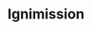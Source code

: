 ---
title: Ignimission
category: work
description: En tant que développeur VueJS, j'ai rejoins l'équipe technique R&D afin de mettre au point de nouvelles fonctionnalités à l'outil d'analyse de données de l'entreprise.
duration: Depuis 10/2020
picture: /content/experiences/ignimission.jpg
technologies: ['javascript', 'vuejs', 'php', 'laravel', 'postgresql', 'docker']
index: 3
linkText: 'Découvrir Ignimission'
link: 'https://www.ignimission.com/'
---